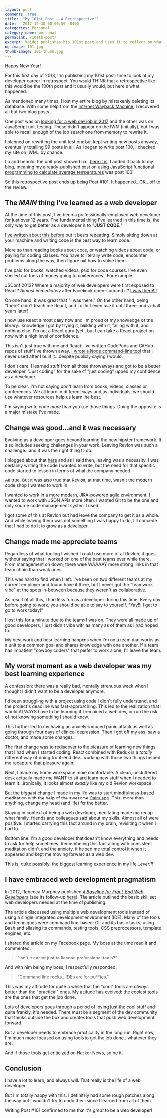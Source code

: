 ```yaml
---
layout: post
comments: true
title:  "My 101st Post – A Retrospective!"
date:   2017-12-30 00:00:59 -0400
categories: Personal
category-name: personal
permalink: /101th-post/
excerpt: kaidez publishes his 101st post and uses it to reflect on what he's learned as a web developer.
og-image: 101.jpg
thumb-image: 101-thumb.jpg
---
```

Happy New Year!

For this first day of 2018, I'm publishing my 101st post: time to look at my developer career in retrospect. You would THINK that a retrospective like this would be the 100th post and it usually would, but here's what happened:

As mentioned many times, I lost my entire blog by mistakenly deleting its database. With some help from the <a href="https://web.archive.org/web/*/kaidez.com">Internet Wayback Machine</a>, I recovered all but two blog posts.

One post was on <a href="/front-end-web-developer-job-search/">looking for a web dev job in 2017</a> and the other was on JavaScript unit testing. These didn't appear on the IWM (initially), but I was able to recall enough of the job search one from memory to rewrite it.

I planned on rewriting the unit test one but kept writing new posts anyway, eventually totalling 99 posts in all. As I began to write post 100, I checked my site on IWM...by chance.

Lo and behold, the unit post showed up...<a href="/learn-javascript-unit-testing/">here it is</a>. I added it back to my blog, meaning my already-published post on <a href="/temperatures-functional-programming/">using JavaScript functional programming to calculate average temperatures</a> was post 100!

So this retrospective post ends up being Post #101.  It happened...OK...off to the review.

<h2>The <em>MAIN</em> thing I've learned as a web developer</h2>
At the time of this post, I've been a professionally-employed web developer for just over 12 years. The fundamental thing I've learned in this time is, the only way to get better as a developer is to "<strong>JUST CODE.</strong>"

<a href="/write-code-every-f-king-day/">I've written about this before</a> but it bears repeating. Simply sitting down at your machine and writing code is the best way to learn code.

More so than reading books about code, or watching videos about code, or paying for coding classes. You have to literally write code, encounter problems along the way, then figure out how to solve them.

I've paid for books, watched videos, paid for code courses.  I've even shelled out tons of money going to conferences...For example:

JSConf 2013? Where a majority of web developers were first exposed to React? <em>Almost immediately</em> after Facebook open-sourced it? <a href="https://www.youtube.com/watch?v=GW0rj4sNH2w">I was there!!!</a>

On one hand, it was great that "I was there." On the other hand, being "there" didn't teach me React, and I didn't even <em>use</em> it until three-and-a-half years later!

I now use React almost daily now and I'm proud of my knowledge of the library...knowledge I got by trying it, building with it, failing with it, and nothing else. I'm not a React guru (yet), but I can take a React project on now with a high level of confidence.

This isn't just true with me and React: I've written CodePens and GitHub repos of stuff I've thrown away. <a href="/kdz-build-tool/">I wrote a Node command-line tool</a> that I never used after I built it...despite publicly saying I would.

I don't care: I learned stuff from all those throwaways and got to be a better developer. "Just coding" for the sake of "just coding" upped my confidence as a developer.

To be clear: I'm not saying <em>don't</em> learn from books, videos, classes or conferences. We all learn in different ways and as individuals, we should use whatever resources help us learn the best.

I'm saying write code <em>more</em> than you use those things. Doing the opposite is a major mistake I've made.

<h2>Change was good...and it was necessary</h2>
Evolving as a developer goes beyond learning the new hipster framework. It also includes seeking challenges in your work. Leaving Revlon was such a challenge...and it was the right thing to do.

I blogged about that <a href="/revlon/">here</a> and as I said then, leaving was a necessity. I was certainly writing the code I wanted to write, but the need for that specific code started to lessen in terms of what the company needed.

All true. But it was also true that Revlon, at that time, wasn't the modern code shop I wanted to work in.

I wanted to work in a more modern, JIRA-powered agile environment. I wanted to work with JSON APIs more often. I wanted Git to be the one and only source code management system I used.

I got some of this at Revlon but had leave the company to get it as a whole. And while leaving them was not something I was happy to do, I'll concede that I had to do it to grow as a developer.

<h2>Change made me appreciate teams</h2>
Regardless of what tooling I wished I could use more of at Revlon, it goes without saying that I worked on one of the best teams ever while there. From management on down, there were WAAAAY more strong links in that team chain than weak ones.

This was hard to find when I left. I've been on two different teams at my current employer and found have it there, but I never got the "teamwork vibe" at the spots in-between because they weren't as collaborative.

As result of all this, I had less fun as a developer during this time. Every day before going to work, you should be able to say to yourself, "Yay!!! I get to go to work today!"

I lost this for a minute due to the teams I was on. They were all made up of good developers, I just didn't vibe with as many as of them as I had hoped to.

My best work and best learning happens when I'm on a team that works as a unit to a common goal and shares knowledge with one another. If a team has impatient "cowboy coders" that prefer to work alone, I'll leave the team.

<h2>My worst moment as a web developer was my best learning experience</h2>
A confession: there was a really bad, mentally strenuous week when I thought I didn't want to be a developer anymore.

I'd been struggling with a project using code I didn't fully understand, and the project's deadline was fast-approaching. This led to the realization that I would ALWAYS have to be learning if I remained a web dev, or run the risk of not knowing something I should know.

This further led to my having an anxiety-induced panic attack as well as going through four days of clinical depression. Then I got off my ass, saw a doctor, and made some changes.

The first change was to rediscover to the pleasure of learning new things that I had when I started coding. React combined with Redux is a <em>totally</em> different way of doing front-end dev...working with those two things helped me recapture that pleasure again.

Next, I made my home workspace more comfortable. A clean, uncluttered desk actually made me WANT to sit and learn new stuff when I needed to learn it...ironically, it looks almost <em>exactly</em> like my old Revlon workspace.

But the <em>biggest</em> change I made in my life was to start mindfulness-based meditation with the help of the awesome <a href="https://www.calm.com/">Calm app</a>. This, more than anything, change my head (and life) for the better.

Staying in context of being a web developer, meditating made me recap what family, friends and colleagues said about my skills. Almost all of were positive: I started carrying this fact around in my brain, revisiting it when I had to.

Bottom line: I'm a good developer that doesn't know everything and needs to ask for help sometimes. Remembering this fact along with consistent meditation didn't end the anxiety, it helped me total control it when it appeared and kept me moving forward as a web dev.

This is, quite possibly, the biggest learning experience in my life...<em>ever!!!</em>
<h2>I have embraced web development pragmatism</h2>
In 2012, Rebecca Murphey published <a href="http://rmurphey.com/blog/2012/04/12/a-baseline-for-front-end-developers"><em>A Baseline for Front-End Web Developers</em></a> (see its follow-up <a href="http://rmurphey.com/blog/2015/03/23/a-baseline-for-front-end-developers-2015">here</a>). The article outlined the basic skill set web developers needed at the time of publishing.

The article discussed using multiple web development tools instead of using  a single integrated development environment (IDE). Many of the tools and techniques were command line-based: Git and its basic tasks, using Bash and aliasing its commands, testing tools, CSS preprocessors, template engines, etc.

I shared the article on my Facebook page. My boss at the time read it and commented:

<blockquote>
"Isn't it easier just to license professional tools?"
</blockquote>

And with him being my boss, I respectfully responded:

<blockquote>
"Command line rocks...IDEs are for pu**ies."
</blockquote>

This was my attitude for quite a while: that the "cool" tools are <em>always</em> better than the "practical" ones. My attitude has evolved: the coolest tools are the ones that get the job done.

Lots of developers goes through a period of loving just the cool stuff and quite frankly, it's needed. There must be a segment of the dev community that thinks outside the box and creates tools that push web development forward.

But a developer needs to embrace practicality in the long run. Right now, I'm much more focused on using tools to get the job done...whatever they are.

And if those tools get criticized on Hacker News, so be it.

<h2>Conclusion</h2>
I have a lot to learn, and always will. That really is the life of a web developer.

But I'm totally happy with this. I definitely had some rough patches along the way but I wouldn't try to undo them since I learned from all of them.

Writing Post #101 confirmed to me that it's <em>great</em> to be a web developer!